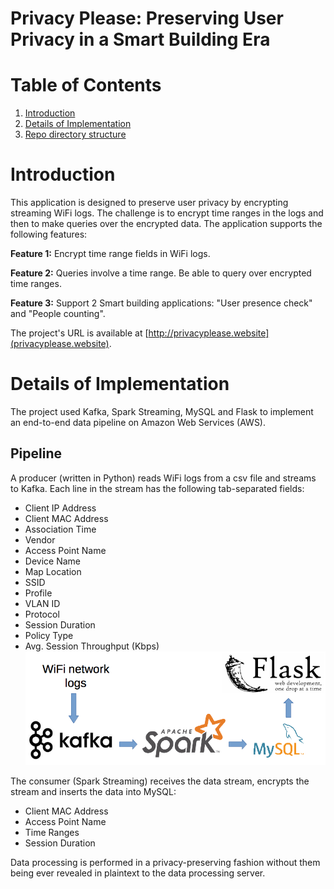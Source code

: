 # Privacy Please: Preserving User Privacy in a Smart Building Era

# Table of Contents
1. [Introduction](README.md#introduction)
2. [Details of Implementation](README.md#details-of-implementation)
3. [Repo directory structure](README.md#repo-directory-structure)

# Introduction
This application is designed to preserve user privacy by encrypting streaming WiFi logs. The challenge is to encrypt time ranges in the logs and then to make queries over the encrypted data. The application supports the following features:

**Feature 1:** Encrypt time range fields in WiFi logs.

**Feature 2:** Queries involve a time range. Be able to query over encrypted time ranges.

**Feature 3:** Support 2 Smart building applications: "User presence check" and "People counting".

The project's URL is available at [http://privacyplease.website](privacyplease.website).


# Details of Implementation
The project used Kafka, Spark Streaming, MySQL and Flask to implement an end-to-end data pipeline on Amazon Web Services (AWS).

## Pipeline
A producer (written in Python) reads WiFi logs from a csv file and streams to Kafka. Each line in the stream has the following tab-separated fields:

 - Client IP Address
 - Client MAC Address
 - Association Time
 - Vendor
 - Access Point Name
 - Device Name
 - Map Location
 - SSID
 - Profile
 - VLAN ID
 - Protocol
 - Session Duration
 - Policy Type
 - Avg. Session Throughput (Kbps)
![](images/pipeline.png)

The consumer (Spark Streaming) receives the data stream, encrypts the stream and inserts the data into MySQL:

 - Client MAC Address
 - Access Point Name
 - Time Ranges
 - Session Duration

Data processing is performed in a privacy-preserving fashion without them being ever revealed in plaintext to the data processing server.

